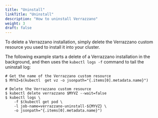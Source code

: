 ```yaml
---
title: "Uninstall"
linkTitle: "Uninstall"
description: "How to uninstall Verrazzano"
weight: 3
draft: false
---
```



To delete a Verrazzano installation, simply delete the Verrazzano custom resource you used to 
install it into your cluster.

The following example starts a delete of a Verrazzano installation in the background, and then 
uses the `kubectl logs -f` command to tail the uninstall log:

```
# Get the name of the Verrazzano custom resource
$ MYVZ=$(kubectl  get vz -o jsonpath="{.items[0].metadata.name}")

# Delete the Verrazzano custom resource
$ kubectl delete verrazzano $MYVZ --wait=false
$ kubectl logs \
    -f $(kubectl get pod \
    -l job-name=verrazzano-uninstall-${MYVZ} \
    -o jsonpath="{.items[0].metadata.name}")
```
